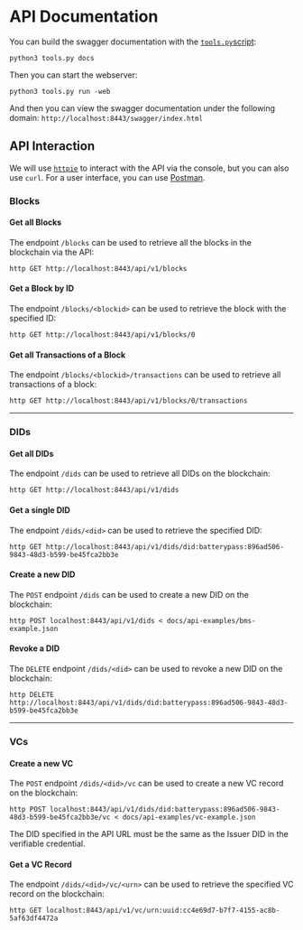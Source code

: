 # API Documentation
You can build the swagger documentation with the [`tools.py`script](tools.md):
```shell
python3 tools.py docs
```

Then you can start the webserver:
```shell
python3 tools.py run -web
```

And then you can view the swagger documentation under the following domain: `http://localhost:8443/swagger/index.html`

## API Interaction
We will use [`httpie`](https://httpie.io/docs/cli/linux) to interact with the API via the console, but you can also use `curl`. 
For a user interface, you can use [Postman](https://www.postman.com/).

### Blocks
#### Get all Blocks
The endpoint `/blocks` can be used to retrieve all the blocks in the blockchain via the API:
```shell
http GET http://localhost:8443/api/v1/blocks
```

#### Get a Block by ID
The endpoint `/blocks/<blockid>` can be used to retrieve the block with the specified ID:
```shell
http GET http://localhost:8443/api/v1/blocks/0
```

#### Get all Transactions of a Block
The endpoint `/blocks/<blockid>/transactions` can be used to retrieve all transactions of a block:
```shell
http GET http://localhost:8443/api/v1/blocks/0/transactions
```

---
### DIDs
#### Get all DIDs
The endpoint `/dids` can be used to retrieve all DIDs on the blockchain:
```shell
http GET http://localhost:8443/api/v1/dids
```

#### Get a single DID
The endpoint `/dids/<did>` can be used to retrieve the specified DID:
```shell
http GET http://localhost:8443/api/v1/dids/did:batterypass:896ad506-9843-48d3-b599-be45fca2bb3e
```

#### Create a new DID
The `POST` endpoint `/dids` can be used to create a new DID on the blockchain:
```shell
http POST localhost:8443/api/v1/dids < docs/api-examples/bms-example.json 
```

#### Revoke a DID
The `DELETE` endpoint `/dids/<did>` can be used to revoke a new DID on the blockchain:
```shell
http DELETE http://localhost:8443/api/v1/dids/did:batterypass:896ad506-9843-48d3-b599-be45fca2bb3e
```

---
### VCs
#### Create a new VC
The `POST` endpoint `/dids/<did>/vc` can be used to create a new VC record on the blockchain:
```shell
http POST localhost:8443/api/v1/dids/did:batterypass:896ad506-9843-48d3-b599-be45fca2bb3e/vc < docs/api-examples/vc-example.json
```
The DID specified in the API URL must be the same as the Issuer DID in the verifiable credential.

#### Get a VC Record
The endpoint `/dids/<did>/vc/<urn>` can be used to retrieve the specified VC record on the blockchain:
```shell
http GET localhost:8443/api/v1/vc/urn:uuid:cc4e69d7-b7f7-4155-ac8b-5af63df4472a
```
